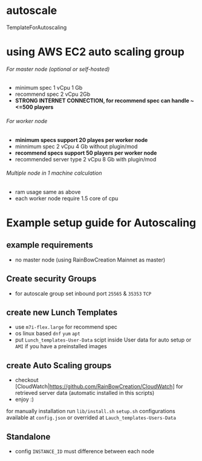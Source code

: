 # autoscale

TemplateForAutoscaling

# using AWS EC2 auto scaling group

###### For master node (optional or self-hosted)

* minimum spec 1 vCpu 1 Gb
* recommend spec 2 vCpu 2Gb
* **STRONG INTERNET CONNECTION, for recommend spec can handle ~<=500 players**

###### For worker node
- **minimum specs support 20 playes per worker node**
- minnimum spec 2 vCpu 4 Gb without plugin/mod
- **recommend specs support 50 players per worker node**
- recommended server type 2 vCpu 8 Gb with plugin/mod

###### Multiple node in 1 machine calculation
- ram usage same as above
- each worker node require 1.5 core of cpu

# Example setup guide for Autoscaling

## example requirements

- no master node (using RainBowCreation Mainnet as master)

## Create security Groups

- for autoscale group set inbound port ``25565`` & ``35353`` ``TCP``

## create new Lunch Templates

- use ``m7i-flex.large`` for recommend spec
- os linux based ``dnf`` ``yum`` ``apt``
- put ``Lunch_templates-User-Data`` scipt inside User data for auto setup or ``AMI`` if you have a preinstalled images

## create Auto Scaling groups

- checkout [CloudWatch|https://github.com/RainBowCreation/CloudWatch] for retrieved server data (automatic installed in this scripts)
- enjoy :)

for manually installation run ``lib/install.sh`` ``setup.sh``
configurations available at ``config.json`` or overrided at ``Lauch_templates-Users-Data``

## Standalone
- config ``INSTANCE_ID`` must difference between each node